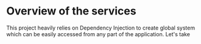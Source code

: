 # Overview of the services
This project heavily relies on Dependency Injection to create global system which can be easily accessed from any part of the application.
Let's take 